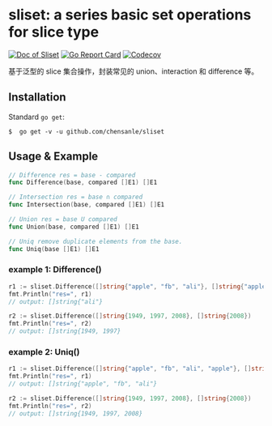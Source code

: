 sliset: a series basic set operations for slice type
===
[![Doc of Sliset][4]][3]
[![Go Report Card][2]][1]
[![Codecov][6]][5]

基于泛型的 slice 集合操作，封装常见的 union、interaction 和 difference 等。

## Installation

Standard  `go get`:

```
$  go get -v -u github.com/chensanle/sliset
```

## Usage & Example
```go
// Difference res = base - compared
func Difference(base, compared []E1) []E1

// Intersection res = base ∩ compared
func Intersection(base, compared []E1) []E1

// Union res = base U compared
func Union(base, compared []E1) []E1

// Uniq remove duplicate elements from the base.
func Uniq(base []E1) []E1
```

###  example 1:  Difference()
```go
r1 := sliset.Difference([]string{"apple", "fb", "ali"}, []string{"apple"})
fmt.Println("res=", r1)
// output: []string{"ali"}

r2 := sliset.Difference([]string{1949, 1997, 2008}, []string{2008})
fmt.Println("res=", r2)
// output: []string{1949, 1997}
```

###  example 2:  Uniq()
```go
r1 := sliset.Difference([]string{"apple", "fb", "ali", "apple"}, []string{"apple"})
fmt.Println("res=", r1)
// output: []string{"apple", "fb", "ali"} 

r2 := sliset.Difference([]string{1949, 1997, 2008}, []string{2008})
fmt.Println("res=", r2)
// output: []string{1949, 1997, 2008}
```

[1]: <https://goreportcard.com/report/github.com/chensanle/sliset> "Go Report Card Link"
[2]: <https://goreportcard.com/badge/github.com/chensanle/sliset> "Go Report Card Badge"
[3]: <https://pkg.go.dev/github.com/chensanle/sliset?tab=doc> "Doc of Sliset Link"
[4]: <https://img.shields.io/badge/go.dev-doc-007d9c?style=flat-square&logo=read-the-docs> "Doc of Sliset Badge"

[5]: <https://codecov.io/gh/chensanle/sliset> "Codecov Link"
[6]: <https://codecov.io/gh/chensanle/sliset/branch/main/graph/badge.svg?token=BAR2JNMTUJ> "Codecov Badge"